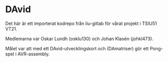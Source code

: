 # DAvid

Det här är ett importerat kodrepo från liu-gitlab för vårat projekt i TSIU51 VT21.

Medlemarna var Oskar Lundh (osklu130) och Johan Klasén (johkl473).

Målet var att med ett DAvid-utvecklingskort och (DAmatriser) gör ett Pong-spel i AVR-assembly.
